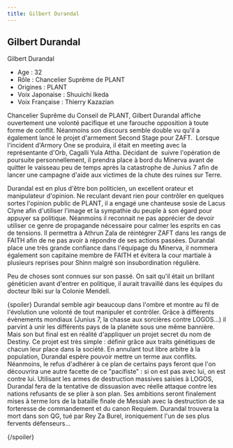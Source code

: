 ```yaml
---
title: Gilbert Durandal
---
```


Gilbert Durandal
----------------

Gilbert Durandal  
  
- Age : 32  
- Rôle : Chancelier Suprême de PLANT  
- Origines : PLANT  
- Voix Japonaise : Shuuichi Ikeda  
- Voix Française : Thierry Kazazian


Chancelier Suprême du Conseil de PLANT, Gilbert Durandal affiche ouvertement une volonté pacifique et une farouche opposition à toute forme de conflit. Néanmoins son discours semble double vu qu'il a également lancé le projet d'armement Second Stage pour ZAFT.  Lorsque l'incident d'Armory One se produira, il était en meeting avec la représentante d'Orb, Cagalli Yula Attha. Décidant de  suivre l'opération de poursuite personnellement, il prendra place à bord du Minerva avant de quitter le vaisseau peu de temps après la catastrophe de Junius 7 afin de lancer une campagne d'aide aux victimes de la chute des ruines sur Terre.


Durandal est en plus d'être bon politicien, un excellent orateur et manipulateur d'opinion. Ne reculant devant rien pour contrôler en quelques sortes l'opinion public de PLANT, il a engagé une chanteuse sosie de Lacus Clyne afin d'utiliser l'image et la sympathie du peuple à son égard pour appuyer sa politique. Néanmoins il reconnait ne pas apprécier de devoir utiliser ce genre de propagande nécessaire pour calmer les esprits en cas de tensions. Il permettra à Athrun Zala de réintégrer ZAFT dans les rangs de FAITH afin de ne pas avoir à répondre de ses actions passées. Durandal place une très grande confiance dans l'équipage du Minerva, il nommera également son capitaine membre de FAITH et évitera la cour martiale à plusieurs reprises pour Shinn malgré son insubordination régulière.


Peu de choses sont connues sur son passé. On sait qu'il était un brillant généticien avant d'entrer en politique, il aurait travaillé dans les équipes du docteur Ibiki sur la Colonie Mendell.


{spoiler}
Durandal semble agir beaucoup dans l'ombre et montre au fil de l'évolution une volonté de tout manipuler et contrôler. Grâce à différents évènements mondiaux (Junius 7, la chasse aux sorcières contre LOGOS...) il parvint à unir les différents pays de la planète sous une même bannière. Mais son but final est en réalité d'appliquer un projet secret du nom de Destiny. Ce projet est très simple : définir grâce aux traits génétiques de chacun leur place dans la société. En annulant tout libre arbitre à la population, Durandal espère pouvoir mettre un terme aux conflits. Néanmoins, le refus d'adhérer à ce plan de certains pays feront que l'on découvrira une autre facette de ce "pacifiste" : si on est pas avec lui, on est contre lui. Utilisant les armes de destruction massives saisies à LOGOS, Durandal fera de la tentative de dissuasion avec réelle attaque contre les nations refusants de se plier à son plan. Ses ambitions seront finalement mises à terme lors de la bataille finale de Messiah avec la destruction de sa forteresse de commandement et du canon Requiem. Durandal trouvera la mort dans son QG, tué par Rey Za Burel, ironiquement l'un de ses plus fervents défenseurs...


{/spoiler}